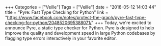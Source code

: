 +++
Categories = ["Veille"]
Tags = ["Veille"]
date = "2018-05-12 14:03:44"
title = "Pyre: Fast Type Checking for Python"
link = "https://www.facebook.com/notes/protect-the-graph/pyre-fast-type-checking-for-python/2048520695388071/"
+++
Today, we're excited to announce Pyre, a static type checker for Python. Pyre is designed to help improve the quality and development speed in large Python codebases by flagging type errors interactively in your favorite editor.
